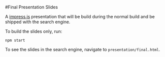 #Final Presentation Slides

A [impress.js](https://github.com/impress/impress.js/) presentation that will be build during
the normal build and be shipped with the search engine.

To build the slides only, run:
```
npm start
```

To see the slides in the search engine, navigate to `presentation/final.html`.
